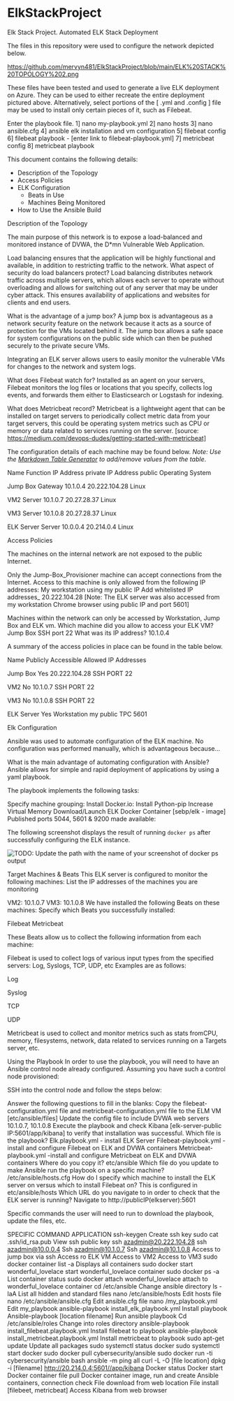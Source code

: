 # ElkStackProject
Elk Stack Project.
 Automated ELK Stack Deployment

The files in this repository were used to configure the network depicted below.

https://github.com/mervyn481/ElkStackProject/blob/main/ELK%20STACK%20TOPOLOGY%202.png



These files have been tested and used to generate a live ELK deployment on Azure. They can be used to either recreate the entire deployment pictured above. Alternatively, select portions of the [ .yml and .config ] file may be used to install only certain pieces of it, such as Filebeat.

  Enter the playbook file.
1] nano my-playbook.yml 
2] nano hosts
3] nano ansible.cfg
4] ansible elk installation and vm configuration
5] filebeat config
6] filebeat playbook - [enter link to filebeat-playbook.yml]
7] metricbeat config
8] metricbeat playbook

This document contains the following details:
- Description of the Topology
- Access Policies
- ELK Configuration
  - Beats in Use
  - Machines Being Monitored
- How to Use the Ansible Build


Description of the Topology

The main purpose of this network is to expose a load-balanced and monitored instance of DVWA, the D*mn Vulnerable Web Application.

Load balancing ensures that the application will be highly functional and available, in addition to restricting traffic to the network.
What aspect of security do load balancers protect?
 Load balancing distributes network traffic across multiple servers, which allows each server to operate without overloading and allows for switching out of any server that may be under cyber attack. This ensures availability of applications and websites for clients and end users.



What is the advantage of a jump box? 
A jump box is advantageous as a network security feature on the network because it acts as a source of protection for the VMs located behind it. The jump box allows a safe space for system configurations on the public side which can then be pushed securely  to the private secure VMs.

Integrating an ELK server allows users to easily monitor the vulnerable VMs for changes to the network and system logs.

What does Filebeat watch for?
Installed as an agent on your servers, Filebeat monitors the log files or locations that you specify, collects log events, and forwards them either to Elasticsearch or Logstash for indexing.

What does Metricbeat record?
Metricbeat is a lightweight agent that can be installed on target servers to periodically collect metric data from your target servers, this could be operating system metrics such as CPU or memory or data related to services running on the server.
 [source: https://medium.com/devops-dudes/getting-started-with-metricbeat]

The configuration details of each machine may be found below.
_Note: Use the [Markdown Table Generator](http://www.tablesgenerator.com/markdown_tables) to add/remove values from the table_.



Name
Function
IP Address private
IP Address public
Operating System


Jump Box
Gateway
10.1.0.4
20.222.104.28
Linux


VM2
Server
10.1.0.7
20.27.28.37
Linux


VM3
Server
10.1.0.8
20.27.28.37
Linux


ELK Server
Server
10.0.0.4
20.214.0.4
Linux





 Access Policies

The machines on the internal network are not exposed to the public Internet. 

Only the Jump-Box_Provisioner machine can accept connections from the Internet. Access to this machine is only allowed from the following IP addresses: 
My workstation using my public IP
 Add whitelisted IP addresses_ 20.222.104.28
[Note: The ELK server was also accessed from my workstation Chrome browser using public IP and port 5601]

Machines within the network can only be accessed by Workstation, Jump Box and ELK vm.
Which machine did you allow to access your ELK VM? Jump Box SSH port 22
What was its IP address? 10.1.0.4

A summary of the access policies in place can be found in the table below.


Name
Publicly Accessible
Allowed IP Addresses






Jump Box
Yes
20.222.104.28 SSH PORT 22






VM2
No
10.1.0.7 SSH PORT 22






VM3
No
10.1.0.8 SSH PORT 22






ELK Server
Yes
Workstation my public TPC 5601





















Elk Configuration

Ansible was used to automate configuration of the ELK machine. No configuration was performed manually, which is advantageous because…

What is the main advantage of automating configuration with Ansible?
Ansible allows for simple and rapid deployment of applications by using a yaml playbook.

The playbook implements the following tasks: 

Specify machine grouping:
Install Docker.io:
Install Python-pip
Increase Virtual Memory
Download/Launch ELK Docker Container [sebp/elk - image]
Published ports 5044, 5601 & 9200 made available:











The following screenshot displays the result of running `docker ps` after successfully configuring the ELK instance.

![TODO: Update the path with the name of your screenshot of docker ps output](Images/docker_ps_output.png)







Target Machines & Beats
This ELK server is configured to monitor the following machines:
List the IP addresses of the machines you are monitoring

VM2: 10.1.0.7
VM3: 10.1.0.8
We have installed the following Beats on these machines:
Specify which Beats you successfully installed:

Filebeat
Metricbeat 

These Beats allow us to collect the following information from each machine:

Filebeat is used to collect logs of various input types from the specified servers: Log, Syslogs, TCP, UDP,  etc
Examples are as follows: 

Log


Syslog


TCP 




UDP
 
 

Metricbeat is used to collect and monitor metrics such as stats fromCPU, memory, filesystems, network, data related to services running on a Targets server, etc.

Using the Playbook
In order to use the playbook, you will need to have an Ansible control node already configured. Assuming you have such a control node provisioned: 

SSH into the control node and follow the steps below:

Answer the following questions to fill in the blanks:
Copy the filebeat-configuration.yml file and metricbeat-configuration.yml file to the ELM VM [etc/ansible/files]
Update the config file to include DVWA web servers 10.1.0.7, 10.1.0.8
Execute the playbook and check Kibana [elk-server-public IP:5601/app/kibana] to verify that installation was successful.
Which file is the playbook? 
Elk.playbook.yml - install ELK Server
Filebeat-playbook.yml -install and configure Filebeat on ELK and DVWA containers
Metricbeat-playbook.yml -install and configure Metricbeat on ELK and DVWA containers
 Where do you copy it? 
etc/ansible
 Which file do you update to make Ansible run the playbook on a specific machine? 
/etc/ansible/hosts.cfg
 How do I specify which machine to install the ELK server on versus which to install Filebeat on?
This is configured in etc/ansible/hosts 
Which URL do you navigate to in order to check that the ELK server is running?
Navigate to http://publicIP(elkserver):5601


Specific commands the user will need to run to download the playbook, update the files, etc.


SPECIFIC COMMAND
APPLICATION
ssh-keygen
Create ssh key 
sudo cat .ssh/id_rsa.pub
View ssh public key
ssh azadmin@20.222.104.28
ssh azadmin@10.0.0.4
Ssh azadmin@10.1.0.7
Ssh azadmin@10.1.0.8
Access to jump box via ssh
Access ro ELK VM
Access to VM2
Access to VM3
sudo docker container list -a
Displays all containers
sudo docker start wonderful_lovelace
 start wonderful_lovelace container
sudo docker ps -a
List container status
sudo docker attach wonderful_lovelace
attach to wonderful_lovelace container
cd /etc/ansible
Change ansible directory
ls -laA
List all hidden and standard files
nano /etc/ansible/hosts
Edit hosts file
nano /etc/ansible/ansible.cfg
Edit ansible.cfg file
nano /my_playbook.yml
Edit my_playbook
ansible-playbook install_elk_playbook.yml
Install playbook
Ansible-playbook [location filename]
Run ansible playbook
Cd /etc/ansible/roles
Change into roles directory
ansible-playbook install_filebeat.playbook.yml
 Install filebeat to playbook
ansible-playbook install_metricbeat.playbook.yml
 Install metricbeat to playbook
sudo apt-get update
Update all packages
sudo systemctl status docker
sudo systemctl start docker
sudo docker pull cybersecurity/ansible
sudo docker run -ti cybersecurity/ansible bash
ansible -m ping all
curl -L -O [file location]
dpkg -i [filename]
http://20.214.0.4:5601//app/kibana 
Docker status
Docker start
Docker container file pull
Docker container image, run and create
Ansible containers, connection check
File download from web location
File install [filebeet, metricbeat]
Access Kibana from web browser





